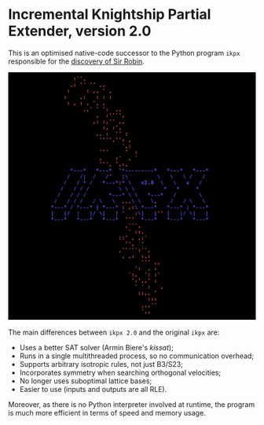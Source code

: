 # Incremental Knightship Partial Extender, version 2.0

This is an optimised native-code successor to the Python program `ikpx`
responsible for the [discovery of Sir Robin][1].

![](docs/logo.png)

The main differences between `ikpx 2.0` and the original `ikpx` are:

 - Uses a better SAT solver (Armin Biere's _kissat_);
 - Runs in a single multithreaded process, so no communication overhead;
 - Supports arbitrary isotropic rules, not just B3/S23;
 - Incorporates symmetry when searching orthogonal velocities;
 - No longer uses suboptimal lattice bases;
 - Easier to use (inputs and outputs are all RLE).

Moreover, as there is no Python interpreter involved at runtime, the
program is much more efficient in terms of speed and memory usage.

[1]: https://cp4space.wordpress.com/2018/03/11/a-rather-satisfying-winter/
